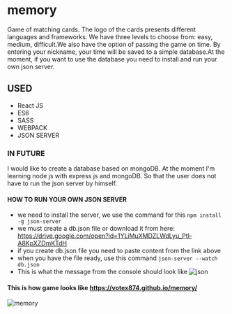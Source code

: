 # memory
Game of matching cards. The logo of the cards presents different languages and frameworks. We have three levels to choose from: easy, medium, difficult.We also have the option of passing the game on time. By entering your nickname, your time will be saved to a simple database.At the moment, if you want to use the database you need to install and run your own json server.

## USED 
* React JS 
* ES6
* SASS
* WEBPACK
* JSON SERVER 

### IN FUTURE
I would like to create a database based on mongoDB. At the moment I'm learning node js with express js and mongoDB. So that the user does not have to run the json server by himself.

#### HOW TO RUN YOUR OWN JSON SERVER
* we need to install the server, we use the command for this `npm install -g json-server`
* we must create a db.json file or download it from here: https://drive.google.com/open?id=1YLiMuXMDZLWdLyu_Ptl-A8KpXZDmKTdH
* if you create db.json file you need to paste content from the link above
* when you have the file ready, use this command `json-server --watch db.json`
* This is what the message from the console should look like
![json](https://user-images.githubusercontent.com/40391317/47227196-8e574400-d3c2-11e8-8f42-aeb6f1812467.png)





#### This is how game looks like  https://votex874.github.io/memory/
![memory](https://user-images.githubusercontent.com/40391317/47226296-66ff7780-d3c0-11e8-954e-b25a96fdcbdd.png)
